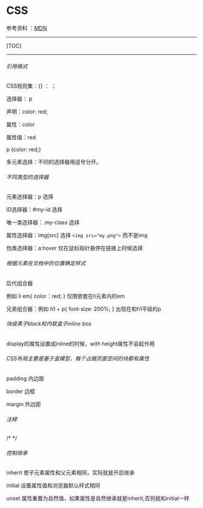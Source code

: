 # CSS

参考资料 ：[MDN](https://developer.mozilla.org/zh-CN/docs/learn)

---

[TOC]

---



###### 引用格式

<link href="styles/style.css" rel="stylesheet" type="text/css">



CSS规则集：{} ： ；

选择器： p

声明：color: red;

属性：color

属性值：red

p {color: red;}

多元素选择：不同的选择器用逗号分开。



###### 不同类型的选择器

元素选择器：p 选择<p>

ID选择器：#my-id 选择<p id="my-id"> 

唯一类选择器：.my-class 选择<p class="my-class">

属性选择器：img[src]  选择 `<img src="my.png">`  而不是img

伪类选择器：a:hover 仅在鼠标指针悬停在链接上时候选择<a>





###### 根据元素在文档中的位置确定样式

后代组合器

例如 li em{ color：red; } 仅限嵌套在li元素内的em

兄弟组合器：例如 h1 + p{ font-size: 200%; } 出现在和h1平级的p 



###### 块级黑子block和内联盒子inline box

display的属性设置成inline的时候，with height属性不会起作用



###### CSS布局主要是基于盒模型，每个占据页面空间的块都有属性

padding 内边距

border 边框

margin 外边距



###### 注释

/* */



###### 控制继承

inherit 使子元素属性和父元素相同，实际就是开启继承

initial 设置属性值和浏览器默认样式相同

unset 属性重置为自然值，如果属性是自然继承就是inherit,否则就和initial一样



